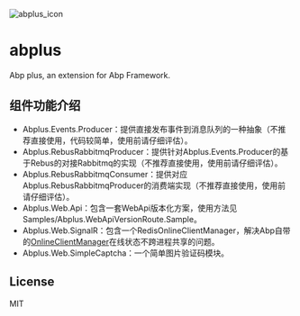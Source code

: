 ![abplus_icon](https://github.com/personball/abplus/blob/master/abplus_icon.png?raw=true)
# abplus
Abp plus, an extension for Abp Framework. 

## 组件功能介绍
* Abplus.Events.Producer：提供直接发布事件到消息队列的一种抽象（不推荐直接使用，代码较简单，使用前请仔细评估）。
* Abplus.RebusRabbitmqProducer：提供针对Abplus.Events.Producer的基于Rebus的对接Rabbitmq的实现（不推荐直接使用，使用前请仔细评估）。
* Abplus.RebusRabbitmqConsumer：提供对应Abplus.RebusRabbitmqProducer的消费端实现（不推荐直接使用，使用前请仔细评估）。
* Abplus.Web.Api：包含一套WebApi版本化方案，使用方法见Samples/Abplus.WebApiVersionRoute.Sample。
* Abplus.Web.SignalR：包含一个RedisOnlineClientManager，解决Abp自带的[OnlineClientManager](https://github.com/aspnetboilerplate/aspnetboilerplate/blob/dev/src/Abp/RealTime/OnlineClientManager.cs#L26)在线状态不跨进程共享的问题。
* Abplus.Web.SimpleCaptcha：一个简单图片验证码模块。

## License
MIT
